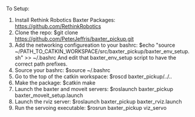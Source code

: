 To Setup:
1. Install Rethink Robotics Baxter Packages: https://github.com/RethinkRobotics
2. Clone the repo:
   $git clone https://github.com/PeterJeffris/baxter_pickup.git
3. Add the networking configureation to your bashrc:
   $echo "source ~/PATH_TO_CATKIN_WORKSPACE/src/baxter_pickup/baxter_env_setup.sh" >> ~/.bashrc
   And edit that baxter_env_setup script to have the correct path prefixes. 
4. Source your bashrc:
   $source ~/.bashrc
5. Go to the top of the catkin workspace:
   $roscd baxter_pickup/../..
6. Make the package:
   $catkin make
7. Launch the baxter and moveit servers:
   $roslaunch baxter_pickup baxter_moveit_setup.launch
8. Launch the rviz server:
   $roslaunch baxter_pickup baxter_rviz.launch
9. Run the servoing executable:
   $rosrun baxter_pickup viz_servo 
